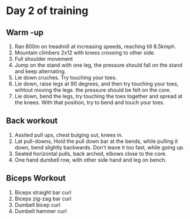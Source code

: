 # Day 2 of training

## Warm -up
1. Ran 800m on treadmill at increasing speeds, reaching till 8.5kmph.
2. Mountain climbers 2x12 with knees crossing to other side.
3. Full shoulder movement
4. Jump on the stand with one leg, the pressure should fall on the stand and keep alternating.
5. Lie down cruches. Try touching your toes.
6. Lie down, raise legs at 90 degrees, and then try touching your toes, wihtout moving the legs. the pressure should be felt on the core.
7. Lie down, bend the legs, try touching the toes together and spread at the knees. With that position, try to bend and touch your toes.

## Back workout
1. Assited pull ups, chest bulging out, knees in.
2. Lat pull-downs, Hold the pull down bar at the bends, while pulling it down, bend slightly backwards. Don't leave it too fast, while going up.
3. Seated horizontal pulls, back arched, elbows close to the core.
4. One hand dumbell row, with other side hand and leg on bench.

## Biceps Workout
1. Biceps straight bar curl
2. Biceps zig-zag bar curl
3. Dumbell bicep curl
4. Dumbell hammer curl